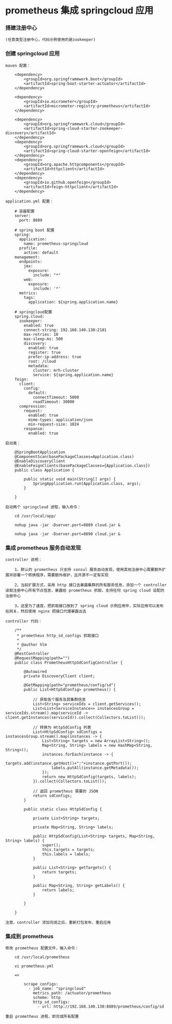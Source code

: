 
# prometheus 集成 springcloud 应用

### 搭建注册中心

    (任意类型注册中心，代码示例使用的是zookeeper)

### 创建 springcloud 应用

    maven 配置：

        <dependency>
            <groupId>org.springframework.boot</groupId>
            <artifactId>spring-boot-starter-actuator</artifactId>
        </dependency>

        <dependency>
            <groupId>io.micrometer</groupId>
            <artifactId>micrometer-registry-prometheus</artifactId>
        </dependency>

        <dependency>
            <groupId>org.springframework.cloud</groupId>
            <artifactId>spring-cloud-starter-zookeeper-discovery</artifactId>
        </dependency>
        <dependency>
            <groupId>org.springframework.cloud</groupId>
            <artifactId>spring-cloud-starter-openfeign</artifactId>
        </dependency>
        <dependency>
            <groupId>org.apache.httpcomponents</groupId>
            <artifactId>httpclient</artifactId>
        </dependency>
        <dependency>
            <groupId>io.github.openfeign</groupId>
            <artifactId>feign-httpclient</artifactId>
        </dependency>

    application.yml 配置：

        # 容器配置
        server:
          port: 8889

        # spring boot 配置
        spring:
          application:
            name: prometheus-springcloud
          profile:
            active: default
        management:
          endpoints:
            jmx:
              exposure:
                include: "*"
            web:
              exposure:
                include: '*'
          metrics:
            tags:
              application: ${spring.application.name}

        # springcloud配置
        spring.cloud:
          zookeeper:
            enabled: true
            connect-string: 192.168.140.130:2181
            max-retries: 10
            max-sleep-ms: 500
            discovery:
              enabled: true
              register: true
              prefer-ip-address: true
              root: /cloud
              metadata:
                cluster: mrh-cluster
                service: ${spring.application.name}
        feign:
          client:
            config:
              default:
                connectTimeout: 5000
                readTimeout: 30000
          compression:
            request:
              enabled: true
              mime-types: application/json
              min-request-size: 1024
            response:
              enabled: true

    启动类：

        @SpringBootApplication
        @ComponentScan(basePackageClasses=Application.class)
        @EnableDiscoveryClient
        @EnableFeignClients(basePackageClasses={Application.class})
        public class Application {

            public static void main(String[] args) {
                SpringApplication.run(Application.class, args);
            }

        }

    启动两个 springcloud 进程，输入命令：

        cd /usr/local/app/

        nohup java -jar -Dserver.port=8889 cloud.jar &

        nohup java -jar -Dserver.port=8890 cloud.jar &

### 集成 prometheus 服务自动发现

    controller 说明：

        1，默认的 prometheus 只支持 consul 服务自动发现，使用其他注册中心需要额外扩展并部署一个转换程序，需要额外维护，且开源不一定有实现

        2，当前扩展方式，采用 http 接口去暴露集群的所有服务信息，添加一个 controller 读取注册中心所有节点信息，暴露给 prometheus 抓取，支持任何 spring cloud 设配的注册中心

        3，这里为了速度，把抓取接口放到了 spring cloud 示例应用中，实际应用可以发布在网关，然后使用 nginx 把接口代理暴露出去

    controller 代码：

        /**
         * prometheus http_sd_configs 抓取接口
         *
         * @author hlm
         */
        @RestController
        @RequestMapping(path="")
        public class PrometheusHttpSdConfigController {

            @Autowired
            private DiscoveryClient client;

            @GetMapping(path="prometheus/config/sd")
            public List<HttpSdConfig> prometheus() {

                // 获取各个服务及其集群信息
                List<String> serviceIds = client.getServices();
                List<List<ServiceInstance>> instancesGroup = serviceIds.stream().map(serviceId -> client.getInstances(serviceId)).collect(Collectors.toList());

                // 转换为 HttpSdConfig 列表
                List<HttpSdConfig> sdConfigs = instancesGroup.stream().map(instances -> {
                    List<String> targets = new ArrayList<String>();
                    Map<String, String> labels = new HashMap<String, String>();
                    instances.forEach(instance -> {
                        targets.add(instance.getHost()+":"+instance.getPort());
                        labels.putAll(instance.getMetadata());
                    });
                    return new HttpSdConfig(targets, labels);
                }).collect(Collectors.toList());

                // 返回 prometheus 需要的 JSON
                return sdConfigs;
            }

            public static class HttpSdConfig {

                private List<String> targets;

                private Map<String, String> labels;

                public HttpSdConfig(List<String> targets, Map<String, String> labels) {
                    super();
                    this.targets = targets;
                    this.labels = labels;
                }

                public List<String> getTargets() {
                    return targets;
                }

                public Map<String, String> getLabels() {
                    return labels;
                }

            }

        }

    注意，controller 添加完成之后，重新打包发布，重启应用

### 集成到 prometheus

    修改 prometheus 配置文件，输入命令：

        cd /usr/local/prometheus

        vi prometheus.yml

        =>

            scrape_configs:
              - job_name: "springcloud"
                metrics_path: /actuator/prometheus
                scheme: http
                http_sd_configs:
                  - url: http://192.168.140.130:8889/prometheus/config/sd

    重启 prometheus 进程，即完成所有配置
